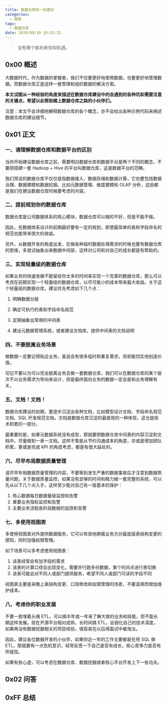 ```yaml
---
title: 数据仓库的一些建议
categories:
  - 随笔
tags:
  - 数据仓库
date: 2018/09/10 19:25:25
---
```


> 没有哪个胜利者信仰机遇。

## 0x00 概述

大数据时代，作为数据的掌握者，我们不仅要更好地使用数据，也要更好地管理数据。而数据仓库正是这样一套管理和组织数据的解决方案。

**本文试图从一种经验的角度来描述在数据仓库建设中的会遇到的各种坑和需要注意的关键点，希望以此帮助踏上数据仓库之路的小伙伴们。**

注意：本文不会详细地解释数据仓库的各个概念，亦不会给出各种示例代码来阐述数据仓库的建设细节。

<!-- more -->

## 0x01 正文

### 一、请理解数据仓库和数据平台的区别 

当你开始建设数据仓库之前，需要明白数据仓库和数据平台是两个不同的概念，不要把搭建一套 Hadoop + Hive 的平台叫数据仓库，这是数据平台的范畴。 

我们常说的数据仓库不仅仅是指数据接入、数据存储和数据计算，它也要包括数据治理、数据建模和数据挖掘。比如元数据管理、维度建模和 OLAP 分析，这些都是我们在建设数据仓库时候要考虑的内容。 

### 二、提前规划你的数据仓库 

数据仓库是公司数据体系的核心模块，数据仓库可以做的不好，但是不能不做。 

因此，在数据体系设计的前期最好要有一定的规划，即使最简单的表和字段命名的规范也能带来很大的收益。 

另外，从数据开发的角度出发，在做各种临时数据处理需求的时候也要有数据仓库的思维，多尝试抽象出来数据中间层，这样对公司和对自己的成长都是有帮助的。 

### 三、实现轻量级的数据仓库 

如果业务的快速发展不能留给你太多的时间来实现一个完善的数据仓库，那么可以考虑在前期实现一个轻量级的数据仓库，以尽可能小的成本带来最大收益。关于这个轻量级的数据仓库，建议优先考虑如下几个点： 

1. 明确数据分层 

2. 确定可执行的表和字段命名规范 

3. 定期抽象出常用的中间表 

4. 建设元数据管理系统，或者建设文档库，提供中间表的文档说明 

### 四、不要脱离业务场景 

做数据一定要记得贴近业务，虽说会有很多临时和重复需求，但却能切实地创造价值。 

切记不要以为可以完全脱离业务去做一套数据仓库，我们可以在数据仓库的某个层次不以业务需求为导向来设计，但是最终面向业务的数据一定会是和业务理解有关。 

### 五、文档！文档！

数据仓库建设的初期，要逐步沉淀出各种文档，比如模型设计文档、字段命名规范文档、SQL 开发规范文档。文档是数据仓库沉淀的最直观的一种体现，这也是技术积累的一部分。

最重要的是，如果元数据系统没有成型，那就要把数据仓库中间表的内容沉淀到文档中，尽量做到一表一文档。这样不管是从节约沟通成本的角度，亦或是增加团队积累，更或是完成 KPI 的角度考虑，都是有很大益处的。

### 六、尽早布局数据质量管理

请尽早布局数据质量管理的内容，不要等到发生严重的数据事故后才注意到数据质量问题。关于数据质量监控，如果没有足够的时间和精力做一套完整的系统，可以先从以下几个点入手，这样至少能对自己有一层基本的保护：

1. 核心数据每日数据量级监控和告警
2. 重要业务指标监控和告警
3. 主要业务流程各阶段数据的监控和告警

### 七、多使用视图表 

多使用视图表对外提供数据服务，它可以有效地屏蔽业务方对最底层表结构变更的感知，同时加强权限管理。

如下场景可以多考虑使用视图表：

1. 该表经常会有加字段的需求
2. 该表的计算口径会出现变化，需要并行跑多份数据，某个时间点进行表切换
3. 该表可能会对不同人或部门提供服务，希望不同人或部门可读的字段不同

视图表主要是来晚上表结构变更、口径修改和权限管理的场景，不要滥用而增加维护成本。

### 八、考虑你的职业发展 

不要一直埋着头搞 ETL，可以搞半年或一年来了解大致的业务和技能，但不能长期这样发展。现在开源平台相对成熟，长时间搞 ETL，会弱化自己的技术深度，如果再没有数据挖掘相关的项目经验，很容易在以后得面试中被淘汰。 

因此，建议各位数据开发的小伙伴，如果你近一年的工作主要都是在用 SQL 做 ETL，那就要有一点危机意识，经常反思一下自己是否有成长，核心竞争力是否有所提现。  

如果有些心虚，可以考虑在数据仓库、数据挖掘或者核心平台开发上下一些功夫。 



## 0x02 问答



## 0xFF 总结










